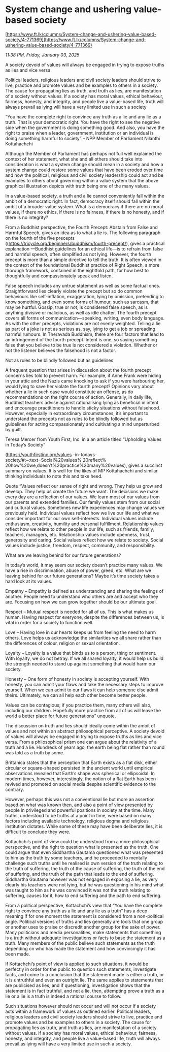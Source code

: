 # System change and ushering value-based society

[https://www.ft.lk/columns/System-change-and-ushering-value-based-society/4-771369](https://www.ft.lk/columns/System-change-and-ushering-value-based-society/4-771369)

*11:38 PM, Friday, January 03, 2025*

A society devoid of values will always be engaged in trying to expose truths as lies and vice versa

Political leaders, religious leaders and civil society leaders should strive to live, practice and promote values and be examples to others in a society. The cause for propagating lies as truth, and truth as lies, are manifestation of a society without values. If a society has moral values, ethical behaviour, fairness, honesty, and integrity, and people live a value-based life, truth will always prevail as lying will have a very limited use in such a society

“You have the complete right to convince any truth as a lie and any lie as a truth. That is your democratic right. You have the right to see the negative side when the government is doing something good. And also, you have the right to praise when a leader, government, institution or an individual is doing something harmful to society” – NPP Member of Parliament Nilanthi Kottahachchi

Although the Member of Parliament has perhaps not full well explained the context of her statement, what she and all others should take into consideration is what a system change should mean in a society and how a system change could restore some values that have been eroded over time and how the political, religious and civil society leadership could act and be examples to others about governing within a value system that the above graphical illustration depicts with truth being one of the many values.

In a value-based society, a truth and a lie cannot conveniently fall within the ambit of a democratic right. In fact, democracy itself should fall within the ambit of a broader value system. What is a democracy if there are no moral values, if there no ethics, if there is no fairness, if there is no honesty, and if there is no integrity?

From a Buddhist perspective, the Fourth Precept: Abstain from False and Harmful Speech, gives an idea as to what a lie is. The following paragraph on the fourth of the five precepts ((https://tricycle.org/beginners/buddhism/fourth-precept/), gives a practical explanation —Buddhist guidelines for an ethical life—is to refrain from false and harmful speech, often simplified as not lying. However, the fourth precept is more than a simple directive to tell the truth. It is often viewed in the context of the foundational Buddhist practice of Right Speech, a more thorough framework, contained in the eightfold path, for how best to thoughtfully and compassionately speak and listen.

False speech includes any untrue statement as well as some factual ones. Straightforward lies clearly violate the precept but so do common behaviours like self-inflation, exaggeration, lying by omission, pretending to know something, and even some forms of humour, such as sarcasm, that may be hurtful. Gossip, true or not, is considered false speech, as is anything divisive or malicious, as well as idle chatter. The fourth precept covers all forms of communication—speaking, writing, even body language. As with the other precepts, violations are not evenly weighted. Telling a lie as part of a joke is not as serious as, say, lying to get a job or spreading harmful rumours. In Theravada Buddhism, there are four factors that lead to an infringement of the fourth precept. Intent is one, so saying something false that you believe to be true is not considered a violation. Whether or not the listener believes the falsehood is not a factor.

Not as rules to be blindly followed but as guidelines

A frequent question that arises in discussion about the fourth precept concerns lies told to prevent harm. For example, if Anne Frank were hiding in your attic and the Nazis came knocking to ask if you were harbouring her, would lying to save her violate the fourth precept? Opinions vary about whether a lie in such case would constitute an offense, as do recommendations on the right course of action. Generally, in daily life, Buddhist teachers advise against rationalising lying as beneficial in intent and encourage practitioners to handle sticky situations without falsehood. However, especially in extraordinary circumstances, it’s important to understand the precepts not as rules to be blindly followed but as guidelines for acting compassionately and cultivating a mind unperturbed by guilt.

Teresa Mercer from Youth First, Inc. in a an article titled “Upholding Values in Today’s Society”

(https://youthfirstinc.org/values -in-todays-society/#:~:text=Social%20values% 20reflect% 20how%20we,doesn’t%20practice%20many%20values), gives a succinct summary on values. It is well for the likes of MP Kottahachchi and similar thinking individuals to note this and take heed.

Quote “Values reflect our sense of right and wrong. They help us grow and develop. They help us create the future we want. The decisions we make every day are a reflection of our values. We learn most of our values from our parents and extended families. Our family values stem from our social and cultural values. Sometimes new life experiences may change values we previously held. Individual values reflect how we live our life and what we consider important for our own self-interests. Individual values include enthusiasm, creativity, humility and personal fulfillment. Relationship values reflect how we relate to other people in our life, such as friends, family, teachers, managers, etc. Relationship values include openness, trust, generosity and caring. Social values reflect how we relate to society. Social values include justice, freedom, respect, community, and responsibility.

What are we leaving behind for our future generations?

In today’s world, it may seem our society doesn’t practice many values. We have a rise in discrimination, abuse of power, greed, etc. What are we leaving behind for our future generations? Maybe it’s time society takes a hard look at its values.

Empathy – Empathy is defined as understanding and sharing the feelings of another. People need to understand who others are and accept who they are. Focusing on how we can grow together should be our ultimate goal.

Respect – Mutual respect is needed for all of us. This is what makes us human. Having respect for everyone, despite the differences between us, is vital in order for a society to function well.

Love – Having love in our hearts keeps us from feeling the need to harm others. Love helps us acknowledge the similarities we all share rather than the differences of colour, religion or sexual orientation.

Loyalty – Loyalty is a value that binds us to a person, thing or sentiment. With loyalty, we do not betray. If we all shared loyalty, it would help us build the strength needed to stand up against something that would harm our society.

Honesty – One form of honesty in society is accepting yourself. With honesty, you can admit your flaws and take the necessary steps to improve yourself. When we can admit to our flaws it can help someone else admit theirs. Ultimately, we can all help each other become better people.

Values can be contagious; if you practice them, many others will also, including our children. Hopefully more practice from all of us will leave the world a better place for future generations” unquote.

The discussion on truth and lies should ideally come within the ambit of values and not within an abstract philosophical perceptive. A society devoid of values will always be engaged in trying to expose truths as lies and vice versa. From a philosophical prism one can argue about the relativity of a truth and a lie. Hundreds of years ago, the earth being flat rather than round was told as a truth by some.

Brittanica states that the perception that Earth exists as a flat disk, either circular or square-shaped persisted in the ancient world until empirical observations revealed that Earth’s shape was spherical or ellipsoidal. In modern times, however, interestingly, the notion of a flat Earth has been revived and promoted on social media despite scientific evidence to the contrary.

However, perhaps this was not a conventional lie but more an assertion based on what was known then, and also a point of view presented by people in privileged and powerful positions in society at the time. Many truths, understood to be truths at a point in time, were based on many factors including available technology, religious dogma and religious institution dictates. While some of these may have been deliberate lies, it is difficult to conclude they were.

Kottachchi’s point of view could be understood from a more philosophical perspective, and the right to question what is presented as the truth. One could argue that even Siddhartha Gautama questioned what was presented to him as the truth by some teachers, and he proceeded to mentally challenge such truths until he realised is own version of the truth relating to the truth of suffering, the truth of the cause of suffering, the truth of the end of suffering, and the truth of the path that leads to the end of suffering. Siddhartha Gautama however was not engaged in exposing a lie, as very clearly his teachers were not lying, but he was questioning in his mind what was taught to him as he was convinced it was not the truth relating to suffering, causes for it, how to end suffering and the path to end suffering.

From a political perspective, Kottachchi’s view that “You have the complete right to convince any truth as a lie and any lie as a truth” has a deep meaning if for one moment the statement is considered from a non-political angle. Political versions of truths and lies generally are tools that one group or another uses to praise or discredit another group for the sake of power. Many politicians and media personalities, make statements that something is a truth without adequate investigations or facts to base the statement as a truth. Many members of the public believe such statements as the truth depending on who has made the statement and how convincingly it has been made.

If Kottachchi’s point of view is applied to such situations, it would be perfectly in order for the public to question such statements, investigate facts, and come to a conclusion that the statement made is either a truth, or it is untruthful and even an outright lie. The same applies to statements that are publicised as lies, and if questioning, investigation shows that the statement is in fact truthful, and not a lie, then, attempting prove a truth as a lie or a lie is a truth is indeed a rational course to follow.

Such situations however should not occur and will not occur if a society acts within a framework of values as outlined earlier. Political leaders, religious leaders and civil society leaders should strive to live, practice and promote values and be examples to others in a society. The cause for propagating lies as truth, and truth as lies, are manifestation of a society without values. If a society has moral values, ethical behaviour, fairness, honesty, and integrity, and people live a value-based life, truth will always prevail as lying will have a very limited use in such a society.

